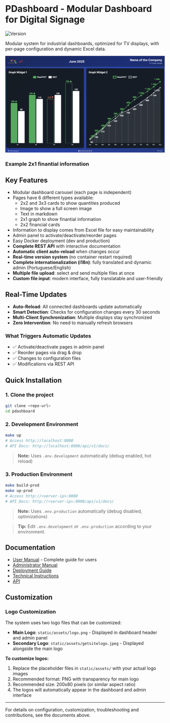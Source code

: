 # PDashboard - Modular Dashboard for Digital Signage

![Version](https://img.shields.io/badge/version-1.2.0-blue.svg)

Modular system for industrial dashboards, optimized for TV displays, with per-page configuration and dynamic Excel data.

![Dashboard Example](static/assets/2x1%20graph.png)
### Example 2x1 finantial information

## Key Features
- Modular dashboard carousel (each page is independent)
- Pages have 6 different types available:
    - 2x2 and 3x3 cards to show quantities produced
    - Image to show a full screen image
    - Text in markdown
    - 2x1 graph to show finantial information
    - 2x2 financial cards
- Information to display comes from Excel file for easy maintainability
- Admin panel to activate/deactivate/reorder pages
- Easy Docker deployment (dev and production)
- **Complete REST API** with interactive documentation
- **Automatic client auto-reload** when changes occur
- **Real-time version system** (no container restart required)
- **Complete internationalization (i18n)**: fully translated and dynamic admin (Portuguese/English)
- **Multiple file upload**: select and send multiple files at once
- **Custom file input**: modern interface, fully translatable and user-friendly

## Real-Time Updates
- **Auto-Reload**: All connected dashboards update automatically
- **Smart Detection**: Checks for configuration changes every 30 seconds
- **Multi-Client Synchronization**: Multiple displays stay synchronized
- **Zero Intervention**: No need to manually refresh browsers

### What Triggers Automatic Updates
- ✅ Activate/deactivate pages in admin panel
- ✅ Reorder pages via drag & drop
- ✅ Changes to configuration files
- ✅ Modifications via REST API

## Quick Installation

### 1. Clone the project
```bash
git clone <repo-url>
cd pdashboard
```

### 2. Development Environment
```bash
make up
# Access http://localhost:8000
# API Docs: http://localhost:8000/api/v1/docs/
```
> **Note:** Uses `.env.development` automatically (debug enabled, hot reload)

### 3. Production Environment
```bash
make build-prod
make up-prod
# Access http://<server-ip>:8000
# API Docs: http://<server-ip>:8000/api/v1/docs/
```
> **Note:** Uses `.env.production` automatically (debug disabled, optimizations)

> **Tip:** Edit `.env.development` or `.env.production` according to your environment.

## Documentation
- [User Manual](docs/USER_MANUAL.md) - Complete guide for users
- [Administrator Manual](docs/ADMIN.md)
- [Deployment Guide](docs/DEPLOYMENT.md)
- [Technical Instructions](docs/instructions.md)
- [API](docs/API.md)

## Customization

### Logo Customization
The system uses two logo files that can be customized:

- **Main Logo**: `static/assets/logo.png` - Displayed in dashboard header and admin panel
- **Secondary Logo**: `static/assets/getsitelogo.jpeg` - Displayed alongside the main logo

**To customize logos:**
1. Replace the placeholder files in `static/assets/` with your actual logo images
2. Recommended format: PNG with transparency for main logo
3. Recommended size: 200x80 pixels (or similar aspect ratio)
4. The logos will automatically appear in the dashboard and admin interface

---

For details on configuration, customization, troubleshooting and contributions, see the documents above. 